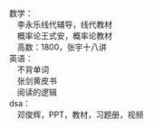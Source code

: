 &emsp;数学：<br>
&emsp;&emsp;李永乐线代辅导，线代教材<br>
&emsp;&emsp;概率论王式安，概率论教材<br>
&emsp;&emsp;高数：1800，张宇十八讲<br>
&emsp;英语：<br>
&emsp;&emsp;不背单词<br>
&emsp;&emsp;张剑黄皮书<br>
&emsp;&emsp;阅读的逻辑<br>
&emsp;dsa：<br>
&emsp;&emsp;邓俊辉，PPT，教材，习题册，视频
